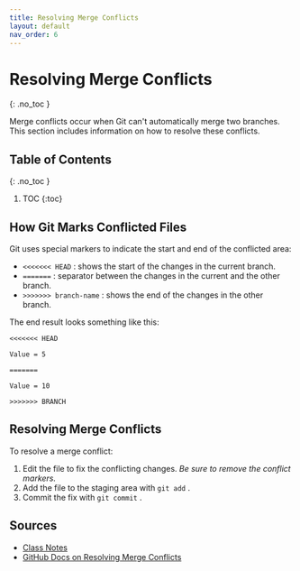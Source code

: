 ```yaml
---
title: Resolving Merge Conflicts
layout: default
nav_order: 6
---
```



<!-- prettier-ignore-start -->
# Resolving Merge Conflicts
{: .no_toc }

Merge conflicts occur when Git can't automatically merge two branches. This section includes information on how to resolve these conflicts.

## Table of Contents
{: .no_toc }

1. TOC
{:toc}

<!-- prettier-ignore-end -->

## How Git Marks Conflicted Files

Git uses special markers to indicate the start and end of the conflicted area:

- ```<<<<<<< HEAD``` : shows the start of the changes in the current branch.
- ```=======``` : separator between the changes in the current and the other branch.
- ```>>>>>>> branch-name``` : shows the end of the changes in the other branch.

The end result looks something like this:

```
<<<<<<< HEAD

Value = 5

=======

Value = 10

>>>>>>> BRANCH
```


## Resolving Merge Conflicts
To resolve a merge conflict:

1. Edit the file to fix the conflicting changes. *Be sure to remove the conflict markers.*
2. Add the file to the staging area with ```git add``` .
3. Commit the fix with ```git commit``` .

## Sources
- [Class Notes](https://stungeye.github.io/Software-Development-And-Documentation-1/02-git-version-control-next-steps/index.html#24)
- [GitHub Docs on Resolving Merge Conflicts](https://docs.github.com/en/pull-requests/collaborating-with-pull-requests/addressing-merge-conflicts/resolving-a-merge-conflict-using-the-command-line)